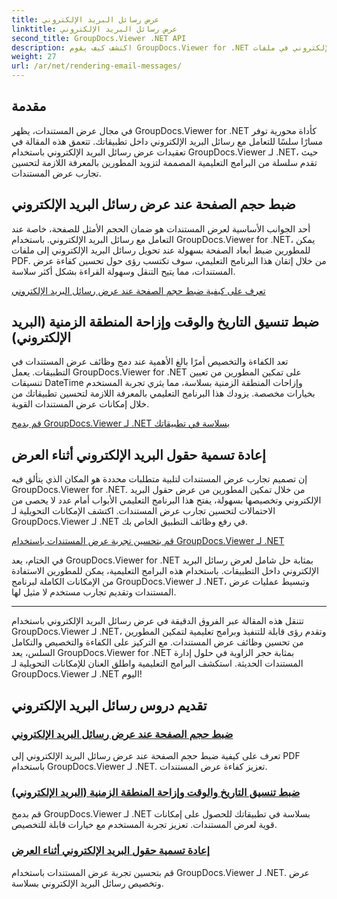 ```yaml
---
title: عرض رسائل البريد الإلكتروني
linktitle: عرض رسائل البريد الإلكتروني
second_title: GroupDocs.Viewer .NET API
description: اكتشف كيف يقوم GroupDocs.Viewer for .NET بتبسيط عرض رسائل البريد الإلكتروني في ملفات PDF. تعلم كيفية ضبط حجم الصفحة وتعيين تنسيق التاريخ والوقت وإعادة تسمية الحقول بكفاءة.
weight: 27
url: /ar/net/rendering-email-messages/
---
```

## مقدمة

في مجال عرض المستندات، يظهر GroupDocs.Viewer for .NET كأداة محورية توفر مسارًا سلسًا للتعامل مع رسائل البريد الإلكتروني داخل تطبيقاتك. تتعمق هذه المقالة في تعقيدات عرض رسائل البريد الإلكتروني باستخدام GroupDocs.Viewer لـ .NET، حيث تقدم سلسلة من البرامج التعليمية المصممة لتزويد المطورين بالمعرفة اللازمة لتحسين تجارب عرض المستندات.

## ضبط حجم الصفحة عند عرض رسائل البريد الإلكتروني

أحد الجوانب الأساسية لعرض المستندات هو ضمان الحجم الأمثل للصفحة، خاصة عند التعامل مع رسائل البريد الإلكتروني. باستخدام GroupDocs.Viewer for .NET، يمكن للمطورين ضبط أبعاد الصفحة بسهولة عند تحويل رسائل البريد الإلكتروني إلى ملفات PDF. من خلال إتقان هذا البرنامج التعليمي، سوف تكتسب رؤى حول تحسين كفاءة عرض المستندات، مما يتيح التنقل وسهولة القراءة بشكل أكثر سلاسة.

[تعرف على كيفية ضبط حجم الصفحة عند عرض رسائل البريد الإلكتروني](./adjust-page-size-email/)

## ضبط تنسيق التاريخ والوقت وإزاحة المنطقة الزمنية (البريد الإلكتروني)

تعد الكفاءة والتخصيص أمرًا بالغ الأهمية عند دمج وظائف عرض المستندات في التطبيقات. يعمل GroupDocs.Viewer for .NET على تمكين المطورين من تعيين تنسيقات DateTime وإزاحات المنطقة الزمنية بسلاسة، مما يثري تجربة المستخدم بخيارات مخصصة. يزودك هذا البرنامج التعليمي بالمعرفة اللازمة لتحسين تطبيقاتك من خلال إمكانات عرض المستندات القوية.

[قم بدمج GroupDocs.Viewer لـ .NET بسلاسة في تطبيقاتك](./set-date-time-format-offset-email/)

## إعادة تسمية حقول البريد الإلكتروني أثناء العرض

إن تصميم تجارب عرض المستندات لتلبية متطلبات محددة هو المكان الذي يتألق فيه GroupDocs.Viewer for .NET. من خلال تمكين المطورين من عرض حقول البريد الإلكتروني وتخصيصها بسهولة، يفتح هذا البرنامج التعليمي الأبواب أمام عدد لا يحصى من الاحتمالات لتحسين تجارب عرض المستندات. اكتشف الإمكانات التحويلية لـ GroupDocs.Viewer لـ .NET في رفع وظائف التطبيق الخاص بك.

[قم بتحسين تجربة عرض المستندات باستخدام GroupDocs.Viewer لـ .NET](./rename-email-fields/)

في الختام، يعد GroupDocs.Viewer for .NET بمثابة حل شامل لعرض رسائل البريد الإلكتروني داخل التطبيقات. باستخدام هذه البرامج التعليمية، يمكن للمطورين الاستفادة من الإمكانات الكاملة لبرنامج GroupDocs.Viewer لـ .NET، وتبسيط عمليات عرض المستندات وتقديم تجارب مستخدم لا مثيل لها.

--- 

تتنقل هذه المقالة عبر الفروق الدقيقة في عرض رسائل البريد الإلكتروني باستخدام GroupDocs.Viewer لـ .NET، وتقدم رؤى قابلة للتنفيذ وبرامج تعليمية لتمكين المطورين من تحسين وظائف عرض المستندات. مع التركيز على الكفاءة والتخصيص والتكامل السلس، يعد GroupDocs.Viewer for .NET بمثابة حجر الزاوية في حلول إدارة المستندات الحديثة. استكشف البرامج التعليمية واطلق العنان للإمكانات التحويلية لـ GroupDocs.Viewer لـ .NET اليوم!
## تقديم دروس رسائل البريد الإلكتروني
### [ضبط حجم الصفحة عند عرض رسائل البريد الإلكتروني](./adjust-page-size-email/)
تعرف على كيفية ضبط حجم الصفحة عند عرض رسائل البريد الإلكتروني إلى PDF باستخدام GroupDocs.Viewer لـ .NET. تعزيز كفاءة عرض المستندات.
### [ضبط تنسيق التاريخ والوقت وإزاحة المنطقة الزمنية (البريد الإلكتروني)](./set-date-time-format-offset-email/)
قم بدمج GroupDocs.Viewer لـ .NET بسلاسة في تطبيقاتك للحصول على إمكانات قوية لعرض المستندات. تعزيز تجربة المستخدم مع خيارات قابلة للتخصيص.
### [إعادة تسمية حقول البريد الإلكتروني أثناء العرض](./rename-email-fields/)
قم بتحسين تجربة عرض المستندات باستخدام GroupDocs.Viewer لـ .NET. عرض وتخصيص رسائل البريد الإلكتروني بسلاسة.